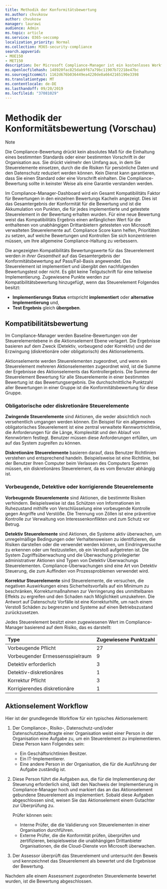 ```yaml
---
title: Methodik der Konformitätsbewertung
ms.author: chvukosw
author: chvukosw
manager: laurawi
audience: Admin
ms.topic: article
ms.service: O365-seccomp
localization_priority: Normal
ms.collection: M365-security-compliance
search.appverid:
- MOE150
- MET150
description: Der Microsoft Compliance-Manager ist ein kostenloses Workflow basiertes Risiko Bewertungstool im Microsoft-Dienst Vertrauensstellungs Portal. Mit dem Compliance-Manager können Sie behördliche Compliance-Aktivitäten im Zusammenhang mit Microsoft Cloud Services nachverfolgen, zuweisen und überprüfen.
ms.openlocfilehash: 148920fac825dab9f67a79bc11907b72218e47bc
ms.sourcegitcommit: 1162d676b036449ea4220de8a6642165190e3398
ms.translationtype: MT
ms.contentlocale: de-DE
ms.lasthandoff: 09/20/2019
ms.locfileid: "37081029"
---
```

# <a name="compliance-score-methodology-preview"></a>Methodik der Konformitätsbewertung (Vorschau)

> [!NOTE]
> Die Compliance-Bewertung drückt kein absolutes Maß für die Einhaltung eines bestimmten Standards oder einer bestimmten Vorschrift in der Organisation aus. Sie drückt vielmehr den Umfang aus, in dem Sie Steuerelemente einsetzen, durch die die Risiken für persönliche Daten und den Datenschutz reduziert werden können. Kein Dienst kann garantieren, dass Sie einen Standard oder eine Vorschrift einhalten. Die Compliance-Bewertung sollte in keinster Weise als eine Garantie verstanden werden.

Im Compliance-Manager-Dashboard wird ein Gesamt Kompatibilitäts Faktor für Bewertungen in den einzelnen Bewertungs Kacheln angezeigt. Dies ist das Gesamtergebnis der Konformität für die Bewertung und ist die Akkumulation von Punkten, die für jedes implementierte und getestete Steuerelement in der Bewertung erhalten wurden. Für eine neue Bewertung weist das Kompatibilitäts Ergebnis einen anfänglichen Wert für die enthaltenen von unabhängigen Drittanbietern getesteten von Microsoft verwalteten Steuerelemente auf. Compliance Score kann helfen, Prioritäten zu setzen, auf welche Bewertungen und Kontrollen Sie sich konzentrieren müssen, um Ihre allgemeine Compliance-Haltung zu verbessern.

Die angezeigten Kompatibilitäts Bewertungswerte für das Steuerelement werden *in ihrer Gesamtheit* auf das Gesamtergebnis der Konformitätsbewertung auf Pass/Fail-Basis angewendet. Das Steuerelement ist implementiert und übergibt den nachfolgenden Bewertungstest oder nicht. Es gibt keine Teilgutschrift für eine teilweise Implementierung. Zugewiesene Punkte werden zur Kompatibilitätsbewertung hinzugefügt, wenn das Steuerelement Folgendes besitzt:

- **Implementierungs Status** entspricht **implementiert** oder **alternative Implementierung** und,
- **Test Ergebnis** gleich **übergeben**.

## <a name="compliance-score"></a>Kompatibilitätsbewertung
  
Im Compliance-Manager werden Baseline-Bewertungen von der Steuerelementebene in die Aktionselement Ebene verlagert. Die Ergebnisse basieren auf dem Zweck (Detektiv, vorbeugend oder Korrektiv) und der Erzwingung (diskretionäre oder obligatorisch) des Aktionselements.

Aktionselemente werden Steuerelementen zugeordnet, und wenn ein Steuerelement mehreren Aktionselementen zugeordnet wird, ist die Summe der Ergebnisse des Aktionselements das Kontrollergebnis. Die Summe der Steuerelement Bewertung für alle Steuerelemente in einer bestimmten Bewertung ist das Bewertungsergebnis. Die durchschnittliche Punktzahl aller Bewertungen in einer Gruppe ist die Konformitätsbewertung für diese Gruppe.
  
### <a name="mandatory-or-discretionary-controls"></a>Obligatorische oder diskretionäre Steuerelemente
  
 **Zwingende Steuerelemente** sind Aktionen, die weder absichtlich noch versehentlich umgangen werden können. Ein Beispiel für ein allgemeines obligatorisches Steuerelement ist eine zentral verwaltete Kennwortrichtlinie, die Anforderungen für die Länge, Komplexität und den Ablauf von Kennwörtern festlegt. Benutzer müssen diese Anforderungen erfüllen, um auf das System zugreifen zu können.
  
 **Diskretionäre Steuerelemente** basieren darauf, dass Benutzer Richtlinien verstehen und entsprechend handeln. Beispielsweise ist eine Richtlinie, bei der Benutzer Ihren Computer beim Verlassen des Computers Sperren müssen, ein diskretionäres Steuerelement, da es vom Benutzer abhängig ist.
  
### <a name="preventative-detective-or-corrective-controls"></a>Vorbeugende, Detektive oder korrigierende Steuerelemente
  
 **Vorbeugende Steuerelemente** sind Aktionen, die bestimmte Risiken verhindern. Beispielsweise ist das Schützen von Informationen im Ruhezustand mithilfe von Verschlüsselung eine vorbeugende Kontrolle gegen Angriffe und Verstöße. Die Trennung von Zöllen ist eine präventive Kontrolle zur Verwaltung von Interessenkonflikten und zum Schutz vor Betrug.
  
 **Detektiv Steuerelemente** sind Aktionen, die Systeme aktiv überwachen, um unregelmäßige Bedingungen oder Verhaltensweisen zu identifizieren, die Risiken darstellen oder die verwendet werden können, um Eindringversuche zu erkennen oder um festzustellen, ob ein Verstoß aufgetreten ist. Die System Zugriffsüberwachung und die Überwachung privilegierter administrativer Aktionen sind Typen von Detektiv Überwachungs Steuerelementen. Compliance-Überwachungen sind eine Art von Detektiv Steuerung, die zum Auffinden von Prozessproblemen verwendet wird.
  
**Korrektur Steuerelemente** sind Steuerelemente, die versuchen, die negativen Auswirkungen eines Sicherheitsvorfalls auf ein Minimum zu beschränken, Korrekturmaßnahmen zur Verringerung des unmittelbaren Effekts zu ergreifen und den Schaden nach Möglichkeit umzukehren. Die Antwort auf Datenschutz Vorfälle ist eine Korrekturhilfe, um nach einem Verstoß Schäden zu begrenzen und Systeme auf einen Betriebszustand zurückzusetzen.
  
Jedes Steuerelement besitzt einen zugewiesenen Wert im Compliance-Manager basierend auf dem Risiko, das es darstellt:

|**Type**|**Zugewiesene Punktzahl**|
|:-----|:-----|
| Vorbeugende Pflicht | 27 |
| Vorbeugender Ermessensspielraum | 9 |
| Detektiv erforderlich | 3 |
| Detektiv-diskretionäres | 1 |
| Korrektur Pflicht | 3 |
| Korrigierendes diskretionäre | 1 |
  
## <a name="action-item-workflow"></a>Aktionselement Workflow

Hier ist der grundlegende Workflow für ein typisches Aktionselement:
  
1. Der Compliance-, Risiko-, Datenschutz-und/oder Datenschutzbeauftragte einer Organisation weist einer Person in der Organisation eine Aufgabe zu, um ein Steuerelement zu implementieren. Diese Person kann Folgendes sein:

    - Ein Geschäftsrichtlinien Besitzer.
    - Ein IT-Implementierer.
    - Eine andere Person in der Organisation, die für die Ausführung der Aufgabe zuständig ist.

2. Diese Person führt die Aufgaben aus, die für die Implementierung der Steuerung erforderlich sind, lädt den Nachweis der Implementierung in Compliance-Manager hoch und markiert das an das Aktionselement gebundene Steuerelement als implementiert. Sobald diese Aufgaben abgeschlossen sind, weisen Sie das Aktionselement einem Gutachter zur Überprüfung zu.

    Prüfer können sein:

    - Interne Prüfer, die die Validierung von Steuerelementen in einer Organisation durchführen.
    - Externe Prüfer, die die Konformität prüfen, überprüfen und zertifizieren, beispielsweise die unabhängigen Drittanbieter Organisationen, die die Cloud-Dienste von Microsoft überwachen.

3. Der Assessor überprüft das Steuerelement und untersucht den Beweis und kennzeichnet das Steuerelement als bewertet und die Ergebnisse der Bewertung.

Nachdem alle einem Assessment zugeordneten Steuerelemente bewertet wurden, ist die Bewertung abgeschlossen.